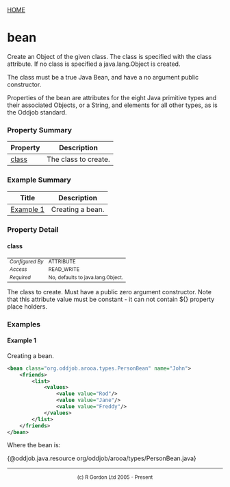 [HOME](../../../../README.md)
# bean

Create an Object of the given class. The class
is specified with the class attribute. If no class is specified a
java.lang.Object is created.


The class must be a true Java Bean, and
have a no argument public constructor.


Properties of the bean are
attributes for the eight Java primitive types and their associated Objects,
or a String, and elements for all other types, as is the Oddjob standard.

### Property Summary

| Property | Description |
| -------- | ----------- |
| [class](#propertyclass) | The class to create. | 


### Example Summary

| Title | Description |
| ----- | ----------- |
| [Example 1](#example1) | Creating a bean. |


### Property Detail
#### class <a name="propertyclass"></a>

<table style='font-size:smaller'>
      <tr><td><i>Configured By</i></td><td>ATTRIBUTE</td></tr>
      <tr><td><i>Access</i></td><td>READ_WRITE</td></tr>
      <tr><td><i>Required</i></td><td>No, defaults to java.lang.Object.</td></tr>
</table>

The class to create. Must have a public zero
argument constructor. Note that this attribute value must be
constant - it can not contain ${} property place holders.


### Examples
#### Example 1 <a name="example1"></a>

Creating a bean.

```xml
<bean class="org.oddjob.arooa.types.PersonBean" name="John">
    <friends>
        <list>
            <values>
                <value value="Rod"/>
                <value value="Jane"/>
                <value value="Freddy"/>
            </values>
        </list>
    </friends>
</bean>
```


Where the bean is:

{@oddjob.java.resource org/oddjob/arooa/types/PersonBean.java}


-----------------------

<div style='font-size: smaller; text-align: center;'>(c) R Gordon Ltd 2005 - Present</div>
